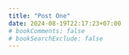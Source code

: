 ```yaml
---
title: "Post One"
date: 2024-08-19T22:17:23+07:00
# bookComments: false
# bookSearchExclude: false
---
```


